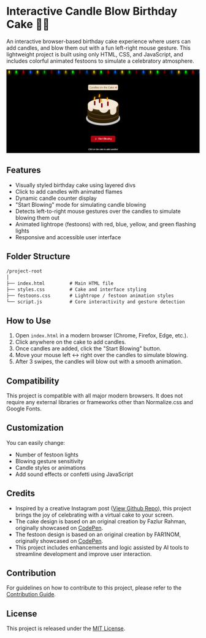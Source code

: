 # Interactive Candle Blow Birthday Cake 🍰🎂

An interactive browser-based birthday cake experience where users can add candles, and blow them out with a fun left-right mouse gesture. This lightweight project is built using only HTML, CSS, and JavaScript, and includes colorful animated festoons to simulate a celebratory atmosphere.

![1752830767851](image/README/1752830767851.png)

## Features

- Visually styled birthday cake using layered divs
- Click to add candles with animated flames
- Dynamic candle counter display
- "Start Blowing" mode for simulating candle blowing
- Detects left-to-right mouse gestures over the candles to simulate blowing them out
- Animated lightrope (festoons) with red, blue, yellow, and green flashing lights
- Responsive and accessible user interface

## Folder Structure

```
/project-root
│
├── index.html         # Main HTML file
├── styles.css         # Cake and interface styling
├── festoons.css       # Lightrope / festoon animation styles
└── script.js          # Core interactivity and gesture detection
```

## How to Use

1. Open `index.html` in a modern browser (Chrome, Firefox, Edge, etc.).
2. Click anywhere on the cake to add candles.
3. Once candles are added, click the "Start Blowing" button.
4. Move your mouse left ↔️ right over the candles to simulate blowing.
5. After 3 swipes, the candles will blow out with a smooth animation.

## Compatibility

This project is compatible with all major modern browsers. It does not require any external libraries or frameworks other than Normalize.css and Google Fonts.

## Customization

You can easily change:

- Number of festoon lights
- Blowing gesture sensitivity
- Candle styles or animations
- Add sound effects or confetti using JavaScript

## Credits

* Inspired by a creative Instagram post ([View Github Repo](https://github.com/sherryuser/cake-blow)), this project brings the joy of celebrating with a virtual cake to your screen.
* The cake design is based on an original creation by Fazlur Rahman, originally showcased on [CodePen](https://codepen.io/fazlurr/pen/gPMJMK "Cake by Fazlur Rahman").
* The festoon design is based on an original creation by FAR1NOM, originally showcased on [CodePen](https://codepen.io/FAR1NOM/pen/zYaVraW "Festoon by FAR1NOM").
* This project includes enhancements and logic assisted by AI tools to streamline development and improve user interaction.

## Contribution

For guidelines on how to contribute to this project, please refer to the [Contribution Guide](./CONTRIBUTION.md).

## License

This project is released under the [MIT License](./LICENSE.md).
